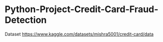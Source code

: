 # Python-Project-Credit-Card-Fraud-Detection
Dataset
https://www.kaggle.com/datasets/mishra5001/credit-card/data 
